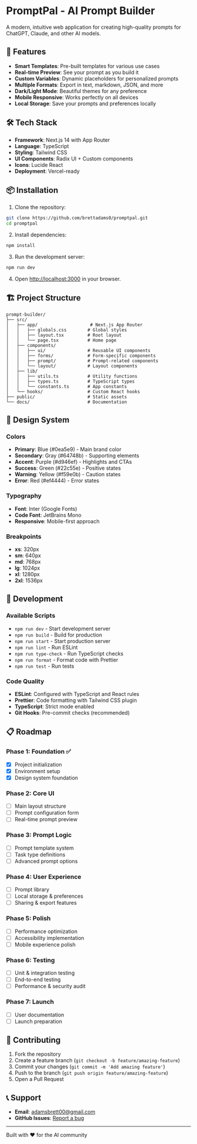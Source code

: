 # PromptPal - AI Prompt Builder

A modern, intuitive web application for creating high-quality prompts for ChatGPT, Claude, and other AI models.

## 🚀 Features

- **Smart Templates**: Pre-built templates for various use cases
- **Real-time Preview**: See your prompt as you build it
- **Custom Variables**: Dynamic placeholders for personalized prompts
- **Multiple Formats**: Export in text, markdown, JSON, and more
- **Dark/Light Mode**: Beautiful themes for any preference
- **Mobile Responsive**: Works perfectly on all devices
- **Local Storage**: Save your prompts and preferences locally

## 🛠️ Tech Stack

- **Framework**: Next.js 14 with App Router
- **Language**: TypeScript
- **Styling**: Tailwind CSS
- **UI Components**: Radix UI + Custom components
- **Icons**: Lucide React
- **Deployment**: Vercel-ready

## 📦 Installation

1. Clone the repository:
```bash
git clone https://github.com/brettadams0/promptpal.git
cd promptpal
```

2. Install dependencies:
```bash
npm install
```

3. Run the development server:
```bash
npm run dev
```

4. Open [http://localhost:3000](http://localhost:3000) in your browser.

## 🏗️ Project Structure

```
prompt-builder/
├── src/
│   ├── app/                    # Next.js App Router
│   │   ├── globals.css        # Global styles
│   │   ├── layout.tsx         # Root layout
│   │   └── page.tsx           # Home page
│   ├── components/
│   │   ├── ui/                # Reusable UI components
│   │   ├── forms/             # Form-specific components
│   │   ├── prompt/            # Prompt-related components
│   │   └── layout/            # Layout components
│   ├── lib/
│   │   ├── utils.ts           # Utility functions
│   │   ├── types.ts           # TypeScript types
│   │   └── constants.ts       # App constants
│   └── hooks/                 # Custom React hooks
├── public/                    # Static assets
└── docs/                      # Documentation
```

## 🎨 Design System

### Colors
- **Primary**: Blue (#0ea5e9) - Main brand color
- **Secondary**: Gray (#64748b) - Supporting elements
- **Accent**: Purple (#d946ef) - Highlights and CTAs
- **Success**: Green (#22c55e) - Positive states
- **Warning**: Yellow (#f59e0b) - Caution states
- **Error**: Red (#ef4444) - Error states

### Typography
- **Font**: Inter (Google Fonts)
- **Code Font**: JetBrains Mono
- **Responsive**: Mobile-first approach

### Breakpoints
- **xs**: 320px
- **sm**: 640px
- **md**: 768px
- **lg**: 1024px
- **xl**: 1280px
- **2xl**: 1536px

## 🧪 Development

### Available Scripts

- `npm run dev` - Start development server
- `npm run build` - Build for production
- `npm run start` - Start production server
- `npm run lint` - Run ESLint
- `npm run type-check` - Run TypeScript checks
- `npm run format` - Format code with Prettier
- `npm run test` - Run tests

### Code Quality

- **ESLint**: Configured with TypeScript and React rules
- **Prettier**: Code formatting with Tailwind CSS plugin
- **TypeScript**: Strict mode enabled
- **Git Hooks**: Pre-commit checks (recommended)

## 📋 Roadmap

### Phase 1: Foundation ✅
- [x] Project initialization
- [x] Environment setup
- [x] Design system foundation

### Phase 2: Core UI
- [ ] Main layout structure
- [ ] Prompt configuration form
- [ ] Real-time prompt preview

### Phase 3: Prompt Logic
- [ ] Prompt template system
- [ ] Task type definitions
- [ ] Advanced prompt options

### Phase 4: User Experience
- [ ] Prompt library
- [ ] Local storage & preferences
- [ ] Sharing & export features

### Phase 5: Polish
- [ ] Performance optimization
- [ ] Accessibility implementation
- [ ] Mobile experience polish

### Phase 6: Testing
- [ ] Unit & integration testing
- [ ] End-to-end testing
- [ ] Performance & security audit

### Phase 7: Launch
- [ ] User documentation
- [ ] Launch preparation

## 🤝 Contributing

1. Fork the repository
2. Create a feature branch (`git checkout -b feature/amazing-feature`)
3. Commit your changes (`git commit -m 'Add amazing feature'`)
4. Push to the branch (`git push origin feature/amazing-feature`)
5. Open a Pull Request

## 📞 Support

- **Email**: adamsbrett00@gmail.com
- **GitHub Issues**: [Report a bug](https://github.com/brettadams0/promptpal/issues)

---


Built with ❤️ for the AI community 
